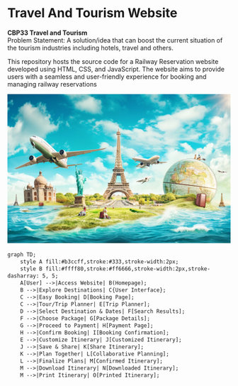 # Travel And Tourism Website
<b> CBP33 Travel and Tourism </b> <br>
Problem Statement: A solution/idea that can boost the current situation of the tourism industries including hotels, travel and others. 

This repository hosts the source code for a Railway Reservation website developed using HTML, CSS, and JavaScript. The website aims to provide users with a seamless and user-friendly experience for booking and managing railway reservations

<img src ="travelimg.png">

```mermaid
graph TD;
    style A fill:#b3ccff,stroke:#333,stroke-width:2px;
    style B fill:#ffff80,stroke:#ff6666,stroke-width:2px,stroke-dasharray: 5, 5;
    A[User] -->|Access Website| B(Homepage);
    B -->|Explore Destinations| C{User Interface};
    C -->|Easy Booking| D[Booking Page];
    C -->|Tour/Trip Planner| E[Trip Planner];
    D -->|Select Destination & Dates| F[Search Results];
    F -->|Choose Package| G[Package Details];
    G -->|Proceed to Payment| H[Payment Page];
    H -->|Confirm Booking| I[Booking Confirmation];
    E -->|Customize Itinerary| J[Customized Itinerary];
    J -->|Save & Share| K[Share Itinerary];
    K -->|Plan Together| L[Collaborative Planning];
    L -->|Finalize Plans| M[Confirmed Itinerary];
    M -->|Download Itinerary| N[Downloaded Itinerary];
    M -->|Print Itinerary| O[Printed Itinerary];

```
